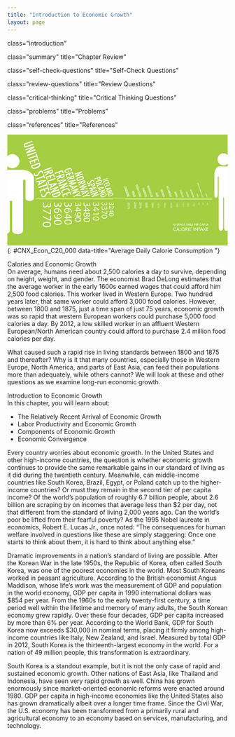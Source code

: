 ```yaml
---
title: "Introduction to Economic Growth"
layout: page
---
```



<cnx-pi data-type="cnx.flag.introduction"> class="introduction" </cnx-pi>

<cnx-pi data-type="cnx.eoc">class="summary" title="Chapter Review"</cnx-pi>

<cnx-pi data-type="cnx.eoc">class="self-check-questions" title="Self-Check Questions"</cnx-pi>

<cnx-pi data-type="cnx.eoc">class="review-questions" title="Review Questions"</cnx-pi>

<cnx-pi data-type="cnx.eoc">class="critical-thinking" title="Critical Thinking Questions"</cnx-pi>

<cnx-pi data-type="cnx.eoc">class="problems" title="Problems"</cnx-pi>

<cnx-pi data-type="cnx.eoc">class="references" title="References"</cnx-pi>

 ![The picture shows the average daily calorie consumption for an individual from various countries. The United States has the highest intake at 3,770 calories.](../resources/CNX_Econ_C20_000.jpg "Not only has the number of calories consumed per day increased, so has the amount of food calories that people are able to afford based on their working wages. (Credit: modification of work by Lauren Manning/Flickr Creative Commons)"){: #CNX_Econ_C20_000 data-title="Average Daily Calorie Consumption "}

<div data-type="note" class="economics bringhome" markdown="1">
<div data-type="title">
Calories and Economic Growth
</div>
On average, humans need about 2,500 calories a day to survive, depending on height, weight, and gender. The economist Brad DeLong estimates that the average worker in the early 1600s earned wages that could afford him 2,500 food calories. This worker lived in Western Europe. Two hundred years later, that same worker could afford 3,000 food calories. However, between 1800 and 1875, just a time span of just 75 years, economic growth was so rapid that western European workers could purchase 5,000 food calories a day. By 2012, a low skilled worker in an affluent Western European/North American country could afford to purchase 2.4 million food calories per day.

What caused such a rapid rise in living standards between 1800 and 1875 and thereafter? Why is it that many countries, especially those in Western Europe, North America, and parts of East Asia, can feed their populations more than adequately, while others cannot? We will look at these and other questions as we examine long-run economic growth.

</div>

<div data-type="note" class="economics chapter-objectives" markdown="1">
<div data-type="title">
Introduction to Economic Growth
</div>
In this chapter, you will learn about:

* The Relatively Recent Arrival of Economic Growth
* Labor Productivity and Economic Growth
* Components of Economic Growth
* Economic Convergence

</div>

Every country worries about economic growth. In the United States and other high-income countries, the question is whether economic growth continues to provide the same remarkable gains in our standard of living as it did during the twentieth century. Meanwhile, can middle-income countries like South Korea, Brazil, Egypt, or Poland catch up to the higher-income countries? Or must they remain in the second tier of per capita income? Of the world’s population of roughly 6.7 billion people, about 2.6 billion are scraping by on incomes that average less than $2 per day, not that different from the standard of living 2,000 years ago. Can the world’s poor be lifted from their fearful poverty? As the 1995 Nobel laureate in economics, Robert E. Lucas Jr., once noted: “The consequences for human welfare involved in questions like these are simply staggering: Once one starts to think about them, it is hard to think about anything else.”

Dramatic improvements in a nation’s standard of living are possible. After the Korean War in the late 1950s, the Republic of Korea, often called South Korea, was one of the poorest economies in the world. Most South Koreans worked in peasant agriculture. According to the British economist Angus Maddison, whose life’s work was the measurement of GDP and population in the world economy, GDP per capita in 1990 international dollars was $854 per year. From the 1960s to the early twenty-first century, a time period well within the lifetime and memory of many adults, the South Korean economy grew rapidly. Over these four decades, GDP per capita increased by more than 6% per year. According to the World Bank, GDP for South Korea now exceeds $30,000 in nominal terms, placing it firmly among high-income countries like Italy, New Zealand, and Israel. Measured by total GDP in 2012, South Korea is the thirteenth-largest economy in the world. For a nation of 49 million people, this transformation is extraordinary.

South Korea is a standout example, but it is not the only case of rapid and sustained economic growth. Other nations of East Asia, like Thailand and Indonesia, have seen very rapid growth as well. China has grown enormously since market-oriented economic reforms were enacted around 1980. GDP per capita in high-income economies like the United States also has grown dramatically albeit over a longer time frame. Since the Civil War, the U.S. economy has been transformed from a primarily rural and agricultural economy to an economy based on services, manufacturing, and technology.

